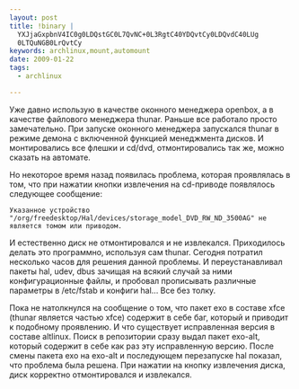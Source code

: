 ```yaml
--- 
layout: post
title: !binary |
  YXJjaGxpbnV4IC0g0LDQstGC0L7QvNC+0L3RgtC40YDQvtCy0LDQvdC40LUg
  0LTQuNGB0LrQvtCy
keywords: archlinux,mount,automount
date: 2009-01-22
tags:
  - archlinux

---
```

Уже давно использую в качестве оконного менеджера openbox, а в качестве файлового менеджера thunar. Раньше все работало просто замечательно. При запуске оконного менеджера запускался thunar в режиме демона с включенной функцией менеджмента дисков. И монтировались все флешки и cd/dvd, отмонтировались так же, можно сказать на автомате.

Но некоторое время назад появилась проблема, которая проявлялась в том, что при нажатии кнопки извлечения на cd-приводе появлялось следующее сообщение:

    Указанное устройство "/org/freedesktop/Hal/devices/storage_model_DVD_RW_ND_3500AG" не является томом или приводом.

И естественно диск не отмонтировался и не извлекался. Приходилось делать это программно, используя сам thunar.
Сегодня потратил несколько часов для решения данной проблемы. И переустанавливал пакеты hal, udev, dbus зачищая на всякий случай за ними конфигурационные файлы, и пробовал прописывать различные параметры в /etc/fstab и конфиги hal... Все без толку.

Пока не натолкнулся на сообщение о том, что пакет exo в составе xfce (thunar является частью xfce) содержит в себе баг, который и приводит к подобному проявлению. И что существует исправленная версия в составе altlinux. Поиск в репозитории сразу выдал пакет exo-alt, который содержит в себе как раз эту исправленную версию. После смены пакета exo на exo-alt и последующем перезапуске hal показал, что проблема была решена. При нажатии на кнопку извлечения диска, диск корректно отмонтировался и извлекался.
